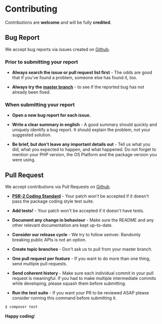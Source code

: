 # Contributing

Contributions are **welcome** and will be fully **credited**.

## Bug Report

We accept bug reports via issues created on [Github](https://github.com/bakame-php/intl-formatter/issues).

### Prior to submitting your report

- **Always search the issue or pull request list first** - The odds are good that if you've found a problem, someone else has found it, too.

- **Always try the [master branch](https://github.com/bakame-php/intl-formatter)** - to see if the reported bug has not already been fixed.

### When submitting your report

- **Open a new bug report for each issue.**

- **Write a clear summary in english** - A good summary should quickly and uniquely identify a bug report. It should explain the problem, not your suggested solution.

- **Be brief, but don't leave any important details out** - Tell us what you did, what you expected to happen, and what happened. Do not forget to mention your PHP version, the OS Platform and the package version you were using.

## Pull Request

We accept contributions via Pull Requests on [Github](https://github.com/bakame-php/intl-formatter/pull).

- **[PSR-2 Coding Standard](http://www.php-fig.org/psr/psr-2/)** - Your patch won't be accepted if it doesn't pass the package coding style test suite.

- **Add tests!** - Your patch won't be accepted if it doesn't have tests.

- **Document any change in behaviour** - Make sure the README and any other relevant documentation are kept up-to-date.

- **Consider our release cycle** - We try to follow semver. Randomly breaking public APIs is not an option.

- **Create topic branches** - Don't ask us to pull from your master branch.

- **One pull request per feature** - If you want to do more than one thing, send multiple pull requests.

- **Send coherent history** - Make sure each individual commit in your pull request is meaningful. If you had to make multiple intermediate commits while developing, please squash them before submitting.


- **Run the test suite** - If you want your PR to be reviewed ASAP please consider running this command before submitting it.

``` bash
$ composer test
```

**Happy coding**!
